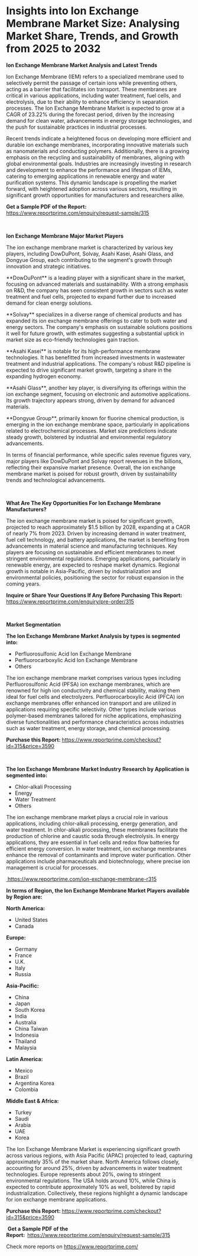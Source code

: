 <p><h1>Insights into Ion Exchange Membrane Market Size: Analysing Market Share, Trends, and Growth from 2025 to 2032</h1></p><p><strong>Ion Exchange Membrane Market Analysis and Latest Trends</strong></p>
<p><p>Ion Exchange Membrane (IEM) refers to a specialized membrane used to selectively permit the passage of certain ions while preventing others, acting as a barrier that facilitates ion transport. These membranes are critical in various applications, including water treatment, fuel cells, and electrolysis, due to their ability to enhance efficiency in separation processes. The Ion Exchange Membrane Market is expected to grow at a CAGR of 23.22% during the forecast period, driven by the increasing demand for clean water, advancements in energy storage technologies, and the push for sustainable practices in industrial processes.</p><p>Recent trends indicate a heightened focus on developing more efficient and durable ion exchange membranes, incorporating innovative materials such as nanomaterials and conducting polymers. Additionally, there is a growing emphasis on the recycling and sustainability of membranes, aligning with global environmental goals. Industries are increasingly investing in research and development to enhance the performance and lifespan of IEMs, catering to emerging applications in renewable energy and water purification systems. This dynamic landscape is propelling the market forward, with heightened adoption across various sectors, resulting in significant growth opportunities for manufacturers and researchers alike.</p></p>
<p><strong>Get a Sample PDF of the Report:&nbsp;</strong> <a href="https://www.reportprime.com/enquiry/request-sample/315?utm_campaign=3202&utm_medium=2&utm_source=Github&utm_content=ia&utm_term=18032025&utm_id=ion-exchange-membrane">https://www.reportprime.com/enquiry/request-sample/315</a></p>
<p>&nbsp;</p>
<p><strong>Ion Exchange Membrane Major Market Players</strong></p>
<p><p>The ion exchange membrane market is characterized by various key players, including DowDuPont, Solvay, Asahi Kasei, Asahi Glass, and Dongyue Group, each contributing to the segment's growth through innovation and strategic initiatives.</p><p>**DowDuPont** is a leading player with a significant share in the market, focusing on advanced materials and sustainability. With a strong emphasis on R&D, the company has seen consistent growth in sectors such as water treatment and fuel cells, projected to expand further due to increased demand for clean energy solutions.</p><p>**Solvay** specializes in a diverse range of chemical products and has expanded its ion exchange membrane offerings to cater to both water and energy sectors. The company's emphasis on sustainable solutions positions it well for future growth, with estimates suggesting a substantial uptick in market size as eco-friendly technologies gain traction.</p><p>**Asahi Kasei** is notable for its high-performance membrane technologies. It has benefitted from increased investments in wastewater treatment and industrial applications. The company's robust R&D pipeline is expected to drive significant market growth, targeting a share in the expanding hydrogen economy.</p><p>**Asahi Glass**, another key player, is diversifying its offerings within the ion exchange segment, focusing on electronic and automotive applications. Its growth trajectory appears strong, driven by demand for advanced materials.</p><p>**Dongyue Group**, primarily known for fluorine chemical production, is emerging in the ion exchange membrane space, particularly in applications related to electrochemical processes. Market size predictions indicate steady growth, bolstered by industrial and environmental regulatory advancements.</p><p>In terms of financial performance, while specific sales revenue figures vary, major players like DowDuPont and Solvay report revenues in the billions, reflecting their expansive market presence. Overall, the ion exchange membrane market is poised for robust growth, driven by sustainability trends and technological advancements.</p></p>
<p>&nbsp;</p>
<p><strong>What Are The Key Opportunities For Ion Exchange Membrane Manufacturers?</strong></p>
<p><p>The ion exchange membrane market is poised for significant growth, projected to reach approximately $1.5 billion by 2028, expanding at a CAGR of nearly 7% from 2023. Driven by increasing demand in water treatment, fuel cell technology, and battery applications, the market is benefiting from advancements in material science and manufacturing techniques. Key players are focusing on sustainable and efficient membranes to meet stringent environmental regulations. Emerging applications, particularly in renewable energy, are expected to reshape market dynamics. Regional growth is notable in Asia-Pacific, driven by industrialization and environmental policies, positioning the sector for robust expansion in the coming years.</p></p>
<p><strong>Inquire or Share Your Questions If Any Before Purchasing This Report:</strong> <a href="https://www.reportprime.com/enquiry/pre-order/315?utm_campaign=3202&utm_medium=2&utm_source=Github&utm_content=ia&utm_term=18032025&utm_id=ion-exchange-membrane">https://www.reportprime.com/enquiry/pre-order/315</a></p>
<p>&nbsp;</p>
<p><strong>Market Segmentation</strong></p>
<p><strong>The Ion Exchange Membrane Market Analysis by types is segmented into:</strong></p>
<p><ul><li>Perfluorosulfonic Acid Ion Exchange Membrane</li><li>Perfluorocarboxylic Acid Ion Exchange Membrane</li><li>Others</li></ul></p>
<p><p>The ion exchange membrane market comprises various types including Perfluorosulfonic Acid (PFSA) ion exchange membranes, which are renowned for high ion conductivity and chemical stability, making them ideal for fuel cells and electrolyzers. Perfluorocarboxylic Acid (PFCA) ion exchange membranes offer enhanced ion transport and are utilized in applications requiring specific selectivity. Other types include various polymer-based membranes tailored for niche applications, emphasizing diverse functionalities and performance characteristics across industries such as water treatment, energy storage, and chemical processing.</p></p>
<p><strong>Purchase this Report:&nbsp;</strong><a href="https://www.reportprime.com/checkout?id=315&price=3590&utm_campaign=3202&utm_medium=2&utm_source=Github&utm_content=ia&utm_term=18032025&utm_id=ion-exchange-membrane">https://www.reportprime.com/checkout?id=315&price=3590</a></p>
<p>&nbsp;</p>
<p><strong>The Ion Exchange Membrane Market Industry Research by Application is segmented into:</strong></p>
<p><ul><li>Chlor-alkali Processing</li><li>Energy</li><li>Water Treatment</li><li>Others</li></ul></p>
<p><p>The ion exchange membrane market plays a crucial role in various applications, including chlor-alkali processing, energy generation, and water treatment. In chlor-alkali processing, these membranes facilitate the production of chlorine and caustic soda through electrolysis. In energy applications, they are essential in fuel cells and redox flow batteries for efficient energy conversion. In water treatment, ion exchange membranes enhance the removal of contaminants and improve water purification. Other applications include pharmaceuticals and biotechnology, where precise ion management is crucial for processes.</p></p>
<p><a href="https://www.reportprime.com/ion-exchange-membrane-r315?utm_campaign=3202&utm_medium=2&utm_source=Github&utm_content=ia&utm_term=18032025&utm_id=ion-exchange-membrane">&nbsp;https://www.reportprime.com/ion-exchange-membrane-r315</a></p>
<p><strong>In terms of Region, the Ion Exchange Membrane Market Players available by Region are:</strong></p>
<p>
    <p> <strong> North America: </strong>
        <ul>
            <li>United States</li>
            <li>Canada</li>
        </ul>
        </p> 
    <p> <strong> Europe: </strong>
        <ul>
            <li>Germany</li>
            <li>France</li>
            <li>U.K.</li>
            <li>Italy</li>
            <li>Russia</li>
        </ul>
        </p> 
    <p> <strong> Asia-Pacific: </strong>
        <ul>
            <li>China</li>
            <li>Japan</li>
            <li>South Korea</li>
            <li>India</li>
            <li>Australia</li>
            <li>China Taiwan</li>
            <li>Indonesia</li>
            <li>Thailand</li>
            <li>Malaysia</li>
        </ul>
        </p> 
    <p> <strong> Latin America: </strong>
        <ul>
            <li>Mexico</li>
            <li>Brazil</li>
            <li>Argentina Korea</li>
            <li>Colombia</li>
        </ul>
        </p> 
    <p> <strong> Middle East & Africa: </strong>
        <ul>
            <li>Turkey</li>
            <li>Saudi</li>
            <li>Arabia</li>
            <li>UAE</li>
            <li>Korea</li>
        </ul>
    </p>
    </p>
<p><p>The Ion Exchange Membrane Market is experiencing significant growth across various regions, with Asia Pacific (APAC) projected to lead, capturing approximately 35% of the market share. North America follows closely, accounting for around 25%, driven by advancements in water treatment technologies. Europe represents about 20%, owing to stringent environmental regulations. The USA holds around 10%, while China is expected to contribute approximately 10% as well, bolstered by rapid industrialization. Collectively, these regions highlight a dynamic landscape for ion exchange membrane applications.</p></p>
<p><strong>Purchase this Report: </strong><a href="https://www.reportprime.com/checkout?id=315&price=3590&utm_campaign=3202&utm_medium=2&utm_source=Github&utm_content=ia&utm_term=18032025&utm_id=ion-exchange-membrane">https://www.reportprime.com/checkout?id=315&price=3590</a></p>
<p>&nbsp;<strong>Get a Sample PDF of the Report:&nbsp;&nbsp;</strong><a href="https://www.reportprime.com/enquiry/request-sample/315?utm_campaign=3202&utm_medium=2&utm_source=Github&utm_content=ia&utm_term=18032025&utm_id=ion-exchange-membrane">https://www.reportprime.com/enquiry/request-sample/315</a></p>
<p><strong></strong></p>
<p>Check more reports on <a href="https://www.reportprime.com/?utm_campaign=3202&utm_medium=2&utm_source=Github&utm_content=ia&utm_term=18032025&utm_id=ion-exchange-membrane">https://www.reportprime.com/</a></p>